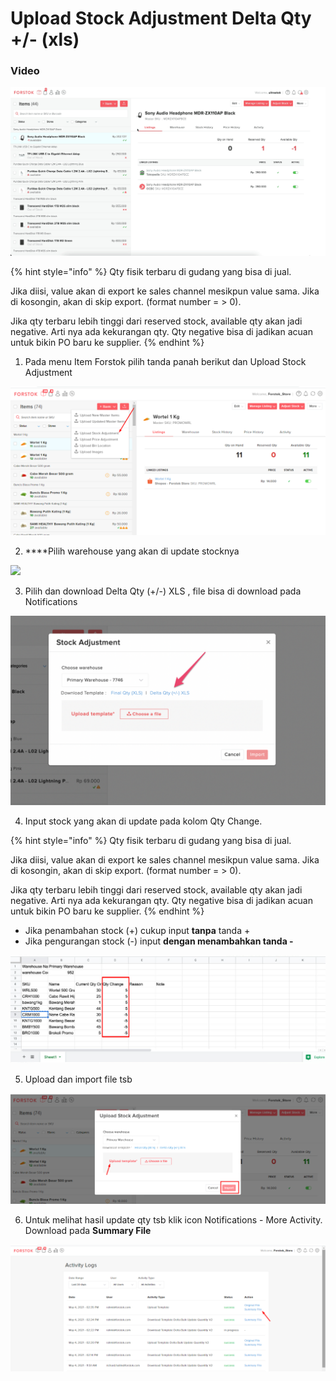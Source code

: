 # Upload Stock Adjustment Delta Qty +/- \(xls\)

### Video

![](../../.gitbook/assets/upload-stock-adjustment-delta-qty.gif)

{% hint style="info" %}
Qty fisik terbaru di gudang yang bisa di jual.

Jika diisi, value akan di export ke sales channel mesikpun value sama. Jika di kosongin, akan di skip export. \(format number = &gt; 0\).

Jika qty terbaru lebih tinggi dari reserved stock, available qty akan jadi negative. Arti nya ada kekurangan qty. Qty negative bisa di jadikan acuan untuk bikin PO baru ke supplier.
{% endhint %}

1. Pada menu Item Forstok pilih tanda panah berikut dan Upload Stock Adjustment

![](../../.gitbook/assets/image%20%28316%29.png)

2.  ****Pilih warehouse yang akan di update stocknya

![](https://lh6.googleusercontent.com/BcVzu_2Iqok9b5ggqUFbegSAkqeTJVki9v3kV7_MtIwQnuRM5ljioeoC1pllGzVKPcFrEnNwj-pPLhxC9IRaGujOhhjhJT0bhIZMf-Z0SGW-m1aRvUJwCzlIktlDvArDuXtLwqPG)

3. Pilih dan download Delta Qty \(+/-\) XLS , file bisa di download pada Notifications

![](../../.gitbook/assets/screen-shot-2021-03-31-at-4.07.46-pm.png)

4. Input stock yang akan di update pada kolom Qty Change.

{% hint style="info" %}
Qty fisik terbaru di gudang yang bisa di jual.

Jika diisi, value akan di export ke sales channel mesikpun value sama. Jika di kosongin, akan di skip export. \(format number = &gt; 0\).

Jika qty terbaru lebih tinggi dari reserved stock, available qty akan jadi negative. Arti nya ada kekurangan qty. Qty negative bisa di jadikan acuan untuk bikin PO baru ke supplier.
{% endhint %}

* Jika penambahan stock \(+\) cukup input **tanpa** tanda +
* Jika pengurangan stock \(-\) input **dengan menambahkan tanda -**

![](../../.gitbook/assets/image%20%28314%29.png)

5. Upload dan import file tsb

![](../../.gitbook/assets/image%20%28321%29.png)



6.  Untuk melihat hasil update qty tsb klik icon Notifications - More Activity. Download pada **Summary File**

![](../../.gitbook/assets/image%20%28318%29.png)





